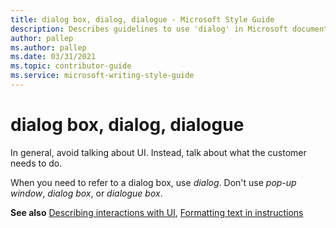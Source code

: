 ```yaml
---
title: dialog box, dialog, dialogue - Microsoft Style Guide
description: Describes guidelines to use 'dialog' in Microsoft documents and provides correct and alternate examples.
author: pallep
ms.author: pallep
ms.date: 03/31/2021
ms.topic: contributor-guide
ms.service: microsoft-writing-style-guide
---
```


# dialog box, dialog, dialogue

In general, avoid talking about UI. Instead, talk about what the customer needs to do.

When you need to refer to a dialog box, use *dialog*. Don't use *pop-up window*, *dialog box*, or *dialogue box*. 

**See also** [Describing interactions with UI](~/procedures-instructions/describing-interactions-with-ui.md), [Formatting text in instructions](~/procedures-instructions/formatting-text-in-instructions.md)  
